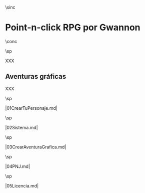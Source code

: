 \sinc

# Point-n-click RPG **por Gwannon**

\conc

\sp

XXX

## Aventuras gráficas

XXX

\sp

|01CrearTuPersonaje.md|

\sp

|02Sistema.md|

\sp

|03CrearAventuraGrafica.md|

\sp

|04PNJ.md|

\sp

|05Licencia.md|